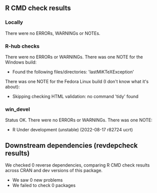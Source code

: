 ## R CMD check results

### Locally

There were no ERRORs, WARNINGs or NOTEs.

### R-hub checks

There were no ERRORs or WARNINGs.
There was one NOTE for the Windows build:

- Found the following files/directories:
  'lastMiKTeXException'
  
There was one NOTE for the Fedora Linux build (I don't know what it's about):

- Skipping checking HTML validation: no command 'tidy' found

### win_devel

Status OK. There were no ERRORs or WARNINGs. There was one NOTE:

- R Under development (unstable) (2022-08-17 r82724 ucrt)

## Downstream dependencies (revdepcheck results)

We checked 0 reverse dependencies, comparing R CMD check results across CRAN and dev versions of this package.

 * We saw 0 new problems
 * We failed to check 0 packages
